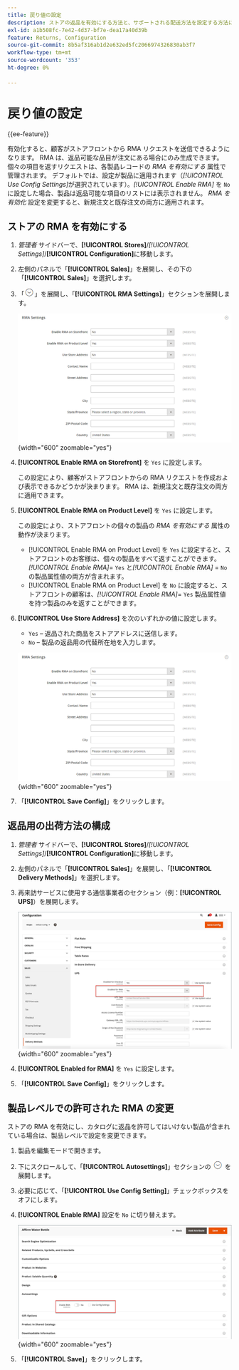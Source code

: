 ```yaml
---
title: 戻り値の設定
description: ストアの返品を有効にする方法と、サポートされる配送方法を設定する方法について説明します。
exl-id: a1b508fc-7e42-4d37-bf7e-dea17a40d39b
feature: Returns, Configuration
source-git-commit: 8b5af316ab1d2e632ed5fc2066974326830ab3f7
workflow-type: tm+mt
source-wordcount: '353'
ht-degree: 0%

---
```


# 戻り値の設定

{{ee-feature}}

有効化すると、顧客がストアフロントから RMA リクエストを送信できるようになります。 RMA は、返品可能な品目が注文にある場合にのみ生成できます。 個々の項目を返すリクエストは、各製品レコードの _RMA を有効にする_ 属性で管理されます。 デフォルトでは、設定が製品に適用されます（_[!UICONTROL Use Config Settings]_&#x200B;が選択されています）。_[!UICONTROL Enable RMA]_ を `No` に設定した場合、製品は返品可能な項目のリストには表示されません。 _RMA を有効化_ 設定を変更すると、新規注文と既存注文の両方に適用されます。

## ストアの RMA を有効にする

1. _管理者_ サイドバーで、**[!UICONTROL Stores]**/_[!UICONTROL Settings]_/**[!UICONTROL Configuration]**&#x200B;に移動します。

1. 左側のパネルで「**[!UICONTROL Sales]**」を展開し、その下の「**[!UICONTROL Sales]**」を選択します。

1. 「![ 展開セレクター ](../assets/icon-display-expand.png)」を展開し、「**[!UICONTROL RMA Settings]**」セクションを展開します。

   ![RMA 設定 ](../configuration-reference/sales/assets/sales-rma-settings.png){width="600" zoomable="yes"}

1. **[!UICONTROL Enable RMA on Storefront]** を `Yes` に設定します。

   この設定により、顧客がストアフロントからの RMA リクエストを作成および表示できるかどうかが決まります。 RMA は、新規注文と既存注文の両方に適用できます。

1. **[!UICONTROL Enable RMA on Product Level]** を `Yes` に設定します。

   この設定により、ストアフロントの個々の製品の _RMA を有効にする_ 属性の動作が決まります。

   - [!UICONTROL Enable RMA on Product Level] を `Yes` に設定すると、ストアフロントのお客様は、個々の製品をすべて返すことができます。 _[!UICONTROL Enable RMA]_= `Yes` と&#x200B;_[!UICONTROL Enable RMA]_ = `No` の製品属性値の両方が含まれます。
   - [!UICONTROL Enable RMA on Product Level] を `No` に設定すると、ストアフロントの顧客は、_[!UICONTROL Enable RMA]_= `Yes` 製品属性値を持つ製品のみを返すことができます。

1. **[!UICONTROL Use Store Address]** を次のいずれかの値に設定します。

   - `Yes` – 返品された商品をストアアドレスに送信します。
   - `No` – 製品の返品用の代替所在地を入力します。

   ![ 代替アドレスを使用した RMA 設定 ](../configuration-reference/sales/assets/sales-rma-settings.png){width="600" zoomable="yes"}

1. 「**[!UICONTROL Save Config]**」をクリックします。

## 返品用の出荷方法の構成

1. _管理者_ サイドバーで、**[!UICONTROL Stores]**/_[!UICONTROL Settings]_/**[!UICONTROL Configuration]**&#x200B;に移動します。

1. 左側のパネルで「**[!UICONTROL Sales]**」を展開し、「**[!UICONTROL Delivery Methods]**」を選択します。

1. 再来訪サービスに使用する通信事業者のセクション（例：**[!UICONTROL UPS]**）を展開します。

   ![ 通信事業者の RMA サービスを有効にする ](./assets/rma-delivery-method.png){width="600" zoomable="yes"}

1. **[!UICONTROL Enabled for RMA]** を `Yes` に設定します。

1. 「**[!UICONTROL Save Config]**」をクリックします。

## 製品レベルでの許可された RMA の変更

ストアの RMA を有効にし、カタログに返品を許可してはいけない製品が含まれている場合は、製品レベルで設定を変更できます。

1. 製品を編集モードで開きます。

1. 下にスクロールして、「**[!UICONTROL Autosettings]**」セクションの ![ 展開セレクター ](../assets/icon-display-expand.png) を展開します。

1. 必要に応じて、「**[!UICONTROL Use Config Setting]**」チェックボックスをオフにします。

1. **[!UICONTROL Enable RMA]** 設定を `No` に切り替えます。

   ![ 製品の RMA の無効化 ](./assets/product-advanced-autosettings-enable-rma.png){width="600" zoomable="yes"}

1. 「**[!UICONTROL Save]**」をクリックします。
